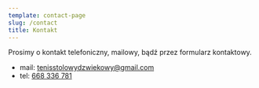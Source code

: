 ```yaml
---
template: contact-page
slug: /contact
title: Kontakt
---
```

Prosimy o kontakt telefoniczny, mailowy, bądź przez formularz kontaktowy.

* mail: [tenisstolowydzwiekowy@gmail.com](mailto:tenisstolowydzwiekowy@gmail.com)
* tel: [668 336 781](tel:+48668336781)